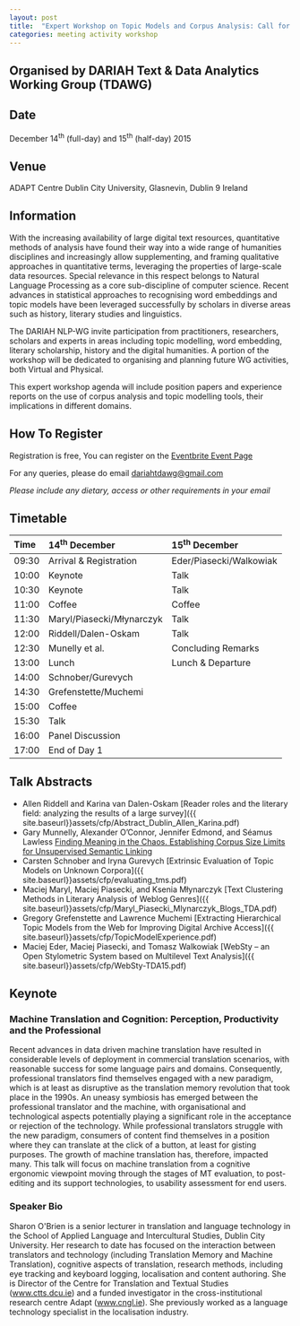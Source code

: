 ```yaml
---
layout: post
title:  "Expert Workshop on Topic Models and Corpus Analysis: Call for Participation"
categories: meeting activity workshop
---
```


## Organised by DARIAH Text &amp; Data Analytics Working Group (TDAWG)

## Date

December 14<sup>th</sup> (full-day) and 15<sup>th</sup> (half-day) 2015

## Venue

ADAPT Centre Dublin City University, Glasnevin, Dublin 9 Ireland

## Information

With the increasing availability of large digital text resources, quantitative methods of analysis have found their way into a wide range of humanities disciplines and increasingly allow supplementing, and framing qualitative approaches in quantitative terms, leveraging the properties of large-scale data resources. Special relevance in this respect belongs to Natural Language Processing as a core sub-discipline of computer science. Recent advances in statistical approaches to recognising word embeddings and topic models have been leveraged successfully by scholars in diverse areas such as history, literary studies and linguistics.

The DARIAH NLP-WG invite participation from practitioners, researchers, scholars and experts in areas including topic modelling, word embedding, literary scholarship, history and the digital humanities. A portion of the workshop will be dedicated to organising and planning future WG activities, both Virtual and Physical.

This expert workshop agenda will include position papers and experience reports on the use of corpus analysis and topic modelling tools, their implications in different domains.

## How To Register

Registration is free,
You can register on the [Eventbrite Event Page](http://dariah-tda-workshop15.eventbrite.com)

For any queries, please do email
[dariahtdawg@gmail.com](mailto:dariahtdawg@gmail.com)

*Please include any dietary, access or other requirements
in your email*

## Timetable

| Time  | 14<sup>th</sup> December   | 15<sup>th</sup> December |
|:------|:---------------------------|:-------------------------|
| 09:30 | Arrival &amp; Registration | Eder/Piasecki/Walkowiak  |
| 10:00 | Keynote                    | Talk                     |
| 10:30 | Keynote                    | Talk                     |
| 11:00 | Coffee                     | Coffee                   |
| 11:30 | Maryl/Piasecki/Młynarczyk  | Talk                     |
| 12:00 | Riddell/Dalen-Oskam        | Talk                     |
| 12:30 | Munelly et al.             | Concluding Remarks       |
| 13:00 | Lunch                      | Lunch &amp; Departure    |
| 14:00 | Schnober/Gurevych          |                          |
| 14:30 | Grefenstette/Muchemi       |                          |
| 15:00 | Coffee                     |                          |
| 15:30 | Talk                       |                          |
| 16:00 | Panel Discussion           |                          |
| 17:00 | End of Day 1               |                          |

## Talk Abstracts

* Allen Riddell and Karina van Dalen-Oskam [Reader roles and the literary field: analyzing the results of a large survey]({{ site.baseurl}}assets/cfp/Abstract_Dublin_Allen_Karina.pdf)
* Gary Munnelly​, Alexander O’Connor​, Jennifer Edmond​, and Séamus Lawless [Finding Meaning in the Chaos. Establishing Corpus Size Limits for Unsupervised Semantic Linking](../assets/cfp/DARIAHSubmission.pdf)
* Carsten Schnober and Iryna Gurevych [Extrinsic Evaluation of Topic Models on Unknown Corpora]({{ site.baseurl}}assets/cfp/evaluating_tms.pdf)
* Maciej Maryl, Maciej Piasecki, and Ksenia Młynarczyk [Text Clustering Methods in Literary Analysis of Weblog Genres]({{ site.baseurl}}assets/cfp/Maryl_Piasecki_Mlynarczyk_Blogs_TDA.pdf)
* Gregory Grefenstette and Lawrence Muchemi [Extracting Hierarchical Topic Models from the Web for Improving Digital Archive Access]({{ site.baseurl}}assets/cfp/TopicModelExperience.pdf)
* Maciej Eder, Maciej Piasecki, and Tomasz Walkowiak [WebSty – an Open Stylometric System based on Multilevel Text Analysis]({{ site.baseurl}}assets/cfp/WebSty-TDA15.pdf)

## Keynote

### Machine Translation and Cognition: Perception, Productivity and the Professional

Recent advances in data driven machine translation have resulted in
considerable levels of deployment in commercial translation scenarios, with
reasonable success for some language pairs and domains. Consequently,
professional translators find themselves engaged with a new paradigm, which is
at least as disruptive as the translation memory revolution that took place in the
1990s. An uneasy symbiosis has emerged between the professional translator
and the machine, with organisational and technological aspects potentially
playing a significant role in the acceptance or rejection of the technology. While
professional translators struggle with the new paradigm, consumers of content
find themselves in a position where they can translate at the click of a button, at
least for gisting purposes. The growth of machine translation has, therefore,
impacted many. This talk will focus on machine translation from a cognitive
ergonomic viewpoint moving through the stages of MT evaluation, to post-
editing and its support technologies, to usability assessment for end users.

### Speaker Bio

Sharon O'Brien is a senior lecturer in translation and language technology in the
School of Applied Language and Intercultural Studies, Dublin City University. Her
research to date has focused on the interaction between translators and
technology (including Translation Memory and Machine Translation), cognitive
aspects of translation, research methods, including eye tracking and keyboard
logging, localisation and content authoring. She is Director of the Centre for
Translation and Textual Studies (www.ctts.dcu.ie) and a funded investigator in
the cross-institutional research centre Adapt (www.cngl.ie). She previously
worked as a language technology specialist in the localisation industry.
